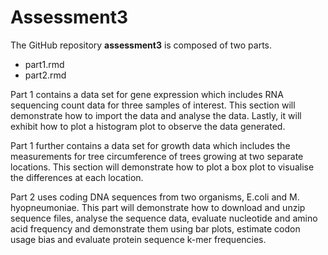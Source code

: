 # Assessment3

The GitHub repository **assessment3** is composed of two parts.
* part1.rmd
* part2.rmd

Part 1 contains a data set for gene expression which includes RNA sequencing count data for three samples of interest.
This section will demonstrate how to import the data and analyse the data.
Lastly, it will exhibit how to plot a histogram plot to observe the data generated.

Part 1 further contains a data set for growth data which includes the measurements for tree circumference of trees growing at two separate locations.
This section will demonstrate how to plot a box plot to visualise the differences at each location.

Part 2 uses coding DNA sequences from two organisms, E.coli and M. hyopneumoniae.
This part will demonstrate how to download and unzip sequence files, analyse the sequence data, evaluate nucleotide and amino acid frequency and demonstrate them using bar plots, estimate codon usage bias and evaluate protein sequence k-mer frequencies.
